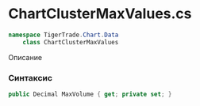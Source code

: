 
# ChartClusterMaxValues.cs
```csharp
namespace TigerTrade.Chart.Data  
    class ChartClusterMaxValues
```

Описание

### Синтаксис
```csharp
public Decimal MaxVolume { get; private set; }
```
